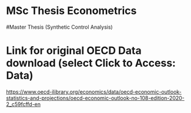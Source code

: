 # MSc Thesis Econometrics
#Master Thesis (Synthetic Control Analysis)

# Link for original OECD Data download (select Click to Access: Data)
https://www.oecd-ilibrary.org/economics/data/oecd-economic-outlook-statistics-and-projections/oecd-economic-outlook-no-108-edition-2020-2_c59fcffd-en
